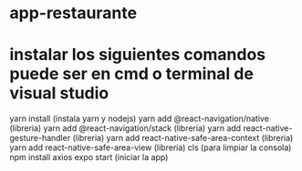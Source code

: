 # app-restaurante

# instalar los siguientes comandos puede ser en cmd o terminal de visual studio

yarn install    (instala yarn y nodejs)
yarn add @react-navigation/native  (libreria)
yarn add @react-navigation/stack    (libreria)
yarn add react-native-gesture-handler    (libreria)
yarn add react-native-safe-area-context   (libreria)
yarn add react-native-safe-area-view  (libreria)
cls (para limpiar la consola)
npm install axios
expo start (iniciar la app)